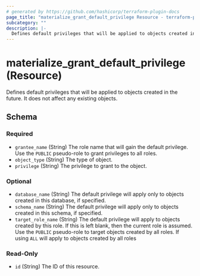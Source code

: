 ```yaml
---
# generated by https://github.com/hashicorp/terraform-plugin-docs
page_title: "materialize_grant_default_privilege Resource - terraform-provider-materialize"
subcategory: ""
description: |-
  Defines default privileges that will be applied to objects created in the future. It does not affect any existing objects.
---
```


# materialize_grant_default_privilege (Resource)

Defines default privileges that will be applied to objects created in the future. It does not affect any existing objects.



<!-- schema generated by tfplugindocs -->
## Schema

### Required

- `grantee_name` (String) The role name that will gain the default privilege. Use the `PUBLIC` pseudo-role to grant privileges to all roles.
- `object_type` (String) The type of object.
- `privilege` (String) The privilege to grant to the object.

### Optional

- `database_name` (String) The default privilege will apply only to objects created in this database, if specified.
- `schema_name` (String) The default privilege will apply only to objects created in this schema, if specified.
- `target_role_name` (String) The default privilege will apply to objects created by this role. If this is left blank, then the current role is assumed. Use the `PUBLIC` pseudo-role to target objects created by all roles. If using `ALL` will apply to objects created by all roles

### Read-Only

- `id` (String) The ID of this resource.

